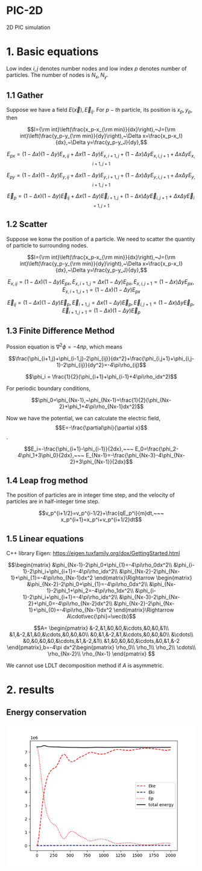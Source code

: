 # PIC-2D
2D PIC simulation

# 1. Basic equations
Low index $i,j$ denotes number nodes and low index $p$ denotes number of particles. The number of nodes is $N_x,N_y$.
## 1.1 Gather
Suppose we have a field $E(\vec{x}),\vec{E}_{ij}$. For $p-th$ particle, its position is $x_p,y_p$, then

$$I={\rm int}\left(\frac{x_p-x_{\rm min}}{dx}\right),~J={\rm int}\left(\frac{y_p-y_{\rm min}}{dy}\right),~\Delta x=\frac{x_p-x_I}{dx},~\Delta y=\frac{y_p-y_J}{dy},$$

$$E_{px}=(1-\Delta x)(1-\Delta y)E_{x,ij}+\Delta x(1-\Delta y)E_{x,i+1,j}+(1-\Delta x)\Delta yE_{x,i,j+1}+\Delta x\Delta yE_{x,i+1,j+1}$$

$$E_{py}=(1-\Delta x)(1-\Delta y)E_{y,ij}+\Delta x(1-\Delta y)E_{y,i+1,j}+(1-\Delta x)\Delta yE_{y,i,j+1}+\Delta x\Delta yE_{y,i+1,j+1}$$

$$\vec{E}_ p=(1-\Delta x)(1-\Delta y)\vec{E}_ {ij}+\Delta x(1-\Delta y)\vec{E}_ {i+1,j}+(1-\Delta x)\Delta y\vec{E}_ {i,j+1}+\Delta x\Delta y\vec{E}_{i+1,j+1}$$




## 1.2 Scatter
Suppose we konw the position of a particle. We need to scatter the quantity of particle to surrounding nodes.

$$I={\rm int}\left(\frac{x_p-x_{\rm min}}{dx}\right),~J={\rm int}\left(\frac{y_p-y_{\rm min}}{dy}\right),~\Delta x=\frac{x_p-x_I}{dx},~\Delta y=\frac{y_p-y_J}{dy},$$

$$E_{x,ij}=(1-\Delta x)(1-\Delta y)E_{px},E_{x,i+1,j}=\Delta x(1-\Delta y)E_{px},E_{x,i,j+1}=(1-\Delta x)\Delta yE_{px},E_{x,i+1,j+1}=(1-\Delta x)(1-\Delta y)E_{px}$$

$$\vec{E}_ {ij}=(1-\Delta x)(1-\Delta y)\vec{E}_ {p},\vec{E}_ {i+1,j}=\Delta x(1-\Delta y)\vec{E}_ {p},\vec{E}_ {i,j+1}=(1-\Delta x)\Delta y\vec{E}_ {p},\vec{E}_ {i+1,j+1}=(1-\Delta x)(1-\Delta y)\vec{E}_{p}$$

## 1.3 Finite Difference Method
Possion equation is $\nabla^2\phi=-4\pi\rho$, which means

$$\frac{\phi_{i+1,j}+\phi_{i-1,j}-2\phi_{ij}}{dx^2}+\frac{\phi_{i,j+1}+\phi_{i,j-1}-2\phi_{ij}}{dy^2}=-4\pi\rho_{ij}$$

$$\phi_i = \frac{1}{2}(\phi_{i+1}+\phi_{i-1}+4\pi\rho_idx^2)$$

For periodic boundary conditions, 

$$\phi_0=\phi_{Nx-1},~\phi_{Nx-1}=\frac{1}{2}(\phi_{Nx-2}+\phi_1+4\pi\rho_{Nx-1}dx^2)$$

Now we have the potential, we can calculate the electric field, $$E=-\frac{\partial\phi}{\partial x}$$.

$$E_i=-\frac{\phi_{i+1}-\phi_{i-1}}{2dx},~~~ E_0=\frac{\phi_2-4\phi_1+3\phi_0}{2dx},~~~ E_{Nx-1}=-\frac{\phi_{Nx-3}-4\phi_{Nx-2}+3\phi_{Nx-1}}{2dx}$$

## 1.4 Leap frog method
The position of particles are in integer time step, and the velocity of particles are in half-integer time step.

$$v_p^{i+1/2}=v_p^{i-1/2}+\frac{qE_p^i}{m}dt,~~~ x_p^{i+1}=x_p^i+v_p^{i+1/2}dt$$

## 1.5 Linear equations
C++ library Eigen: https://eigen.tuxfamily.org/dox/GettingStarted.html

$$\begin{matrix}
&\phi_{Nx-1}-2\phi_0+\phi_{1}=-4\pi\rho_0dx^2\\
&\phi_{i-1}-2\phi_i+\phi_{i+1}=-4\pi\rho_idx^2\\
&\phi_{Nx-2}-2\phi_{Nx-1}+\phi_{1}=-4\pi\rho_{Nx-1}dx^2
\end{matrix}\Rightarrow \begin{matrix}
&\phi_{Nx-2}-2\phi_0+\phi_{1}=-4\pi\rho_0dx^2\\
&\phi_{Nx-1}-2\phi_1+\phi_2=-4\pi\rho_1dx^2\\
&\phi_{i-1}-2\phi_i+\phi_{i+1}=-4\pi\rho_idx^2\\
&\phi_{Nx-3}-2\phi_{Nx-2}+\phi_0=-4\pi\rho_{Nx-2}dx^2\\
&\phi_{Nx-2}-2\phi_{Nx-1}+\phi_{0}=-4\pi\rho_{Nx-1}dx^2
\end{matrix}\Rightarrow A\cdot\vec{\phi}=\vec{b}$$

$$A=
\begin{pmatrix}
&-2,&1,&0,&0,&\cdots,&0,&0,&1\\
&1,&-2,&1,&0,&\cdots,&0,&0,&0\\
&0,&1,&-2,&1,&\cdots,&0,&0,&0\\
&\cdots\\
&0,&0,&0,&0,&\cdots,&1,&-2,&1\\
&1,&0,&0,&0,&\cdots,&0,&1,&-2
\end{pmatrix},b=-4\pi dx^2\begin{pmatrix}
\rho_0\\
\rho_1\\
\rho_2\\
\cdots\\
\rho_{Nx-2}\\
\rho_{Nx-1}
\end{pmatrix}
$$

We cannot use LDLT decomposition method if $A$ is asymmetric.

# 2. results
## Energy conservation
![image](energy.png)


